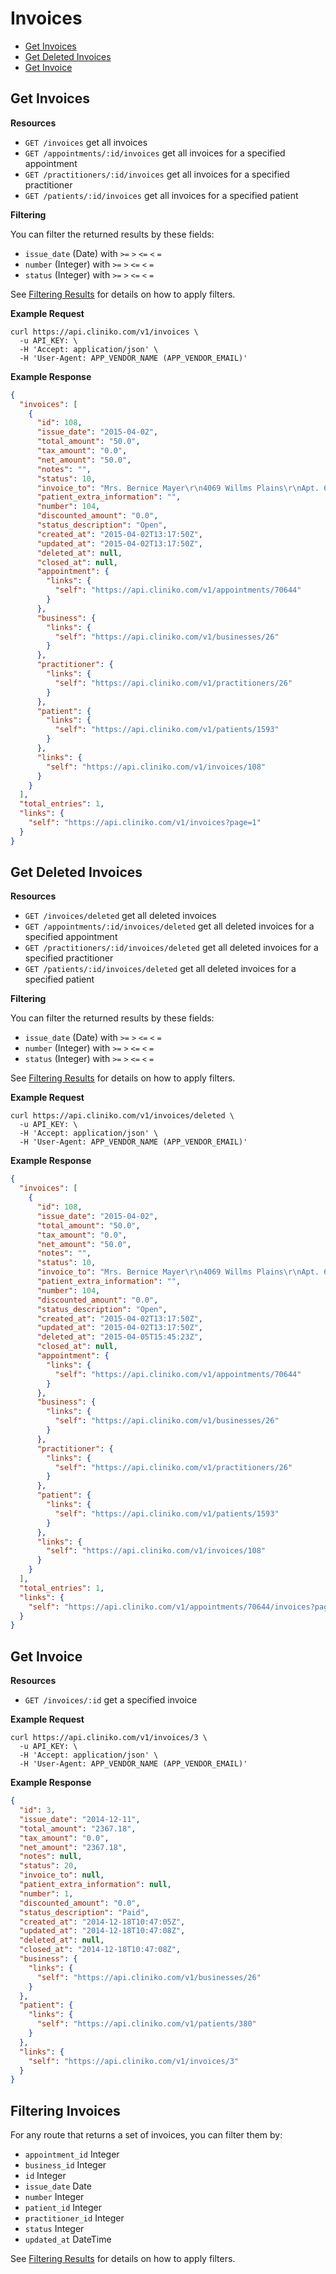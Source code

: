 Invoices
============
* [Get Invoices](#get-invoices "This will return all invoices.")
* [Get Deleted Invoices](#get-deleted-invoices "This will return all deleted invoices")
* [Get Invoice](#get-invoice "This will return a specified invoice.")

Get Invoices
----------------

**Resources**
* ```GET /invoices``` get all invoices
* ```GET /appointments/:id/invoices``` get all invoices for a specified appointment
* ```GET /practitioners/:id/invoices``` get all invoices for a specified practitioner
* ```GET /patients/:id/invoices``` get all invoices for a specified patient

**Filtering**

You can filter the returned results by these fields:
* ```issue_date``` (Date) with ```>=``` ```>``` ```<=``` ```<``` ```=```
* ```number``` (Integer) with ```>=``` ```>``` ```<=``` ```<``` ```=```
* ```status``` (Integer) with ```>=``` ```>``` ```<=``` ```<``` ```=```

See [Filtering Results](https://github.com/redguava/cliniko-api#filtering-results) for details on how to apply filters.


**Example Request**
```shell
curl https://api.cliniko.com/v1/invoices \
  -u API_KEY: \
  -H 'Accept: application/json' \
  -H 'User-Agent: APP_VENDOR_NAME (APP_VENDOR_EMAIL)'
```

**Example Response**
```json
{
  "invoices": [
    {
      "id": 108,
      "issue_date": "2015-04-02",
      "total_amount": "50.0",
      "tax_amount": "0.0",
      "net_amount": "50.0",
      "notes": "",
      "status": 10,
      "invoice_to": "Mrs. Bernice Mayer\r\n4069 Willms Plains\r\nApt. 604\r\nStiedemannhaven  KY  51148-8134\r\nBosnia and Herzegovina",
      "patient_extra_information": "",
      "number": 104,
      "discounted_amount": "0.0",
      "status_description": "Open",
      "created_at": "2015-04-02T13:17:50Z",
      "updated_at": "2015-04-02T13:17:50Z",
      "deleted_at": null,
      "closed_at": null,
      "appointment": {
        "links": {
          "self": "https://api.cliniko.com/v1/appointments/70644"
        }
      },
      "business": {
        "links": {
          "self": "https://api.cliniko.com/v1/businesses/26"
        }
      },
      "practitioner": {
        "links": {
          "self": "https://api.cliniko.com/v1/practitioners/26"
        }
      },
      "patient": {
        "links": {
          "self": "https://api.cliniko.com/v1/patients/1593"
        }
      },
      "links": {
        "self": "https://api.cliniko.com/v1/invoices/108"
      }
    }
  ],
  "total_entries": 1,
  "links": {
    "self": "https://api.cliniko.com/v1/invoices?page=1"
  }
}
```

Get Deleted Invoices
----------------

**Resources**
* ```GET /invoices/deleted``` get all deleted invoices
* ```GET /appointments/:id/invoices/deleted``` get all deleted invoices for a specified appointment
* ```GET /practitioners/:id/invoices/deleted``` get all deleted invoices for a specified practitioner
* ```GET /patients/:id/invoices/deleted``` get all deleted invoices for a specified patient

**Filtering**

You can filter the returned results by these fields:
* ```issue_date``` (Date) with ```>=``` ```>``` ```<=``` ```<``` ```=```
* ```number``` (Integer) with ```>=``` ```>``` ```<=``` ```<``` ```=```
* ```status``` (Integer) with ```>=``` ```>``` ```<=``` ```<``` ```=```

See [Filtering Results](https://github.com/redguava/cliniko-api#filtering-results) for details on how to apply filters.

**Example Request**
```shell
curl https://api.cliniko.com/v1/invoices/deleted \
  -u API_KEY: \
  -H 'Accept: application/json' \
  -H 'User-Agent: APP_VENDOR_NAME (APP_VENDOR_EMAIL)'
```

**Example Response**
```json
{
  "invoices": [
    {
      "id": 108,
      "issue_date": "2015-04-02",
      "total_amount": "50.0",
      "tax_amount": "0.0",
      "net_amount": "50.0",
      "notes": "",
      "status": 10,
      "invoice_to": "Mrs. Bernice Mayer\r\n4069 Willms Plains\r\nApt. 604\r\nStiedemannhaven  KY  51148-8134\r\nBosnia and Herzegovina",
      "patient_extra_information": "",
      "number": 104,
      "discounted_amount": "0.0",
      "status_description": "Open",
      "created_at": "2015-04-02T13:17:50Z",
      "updated_at": "2015-04-02T13:17:50Z",
      "deleted_at": "2015-04-05T15:45:23Z",
      "closed_at": null,
      "appointment": {
        "links": {
          "self": "https://api.cliniko.com/v1/appointments/70644"
        }
      },
      "business": {
        "links": {
          "self": "https://api.cliniko.com/v1/businesses/26"
        }
      },
      "practitioner": {
        "links": {
          "self": "https://api.cliniko.com/v1/practitioners/26"
        }
      },
      "patient": {
        "links": {
          "self": "https://api.cliniko.com/v1/patients/1593"
        }
      },
      "links": {
        "self": "https://api.cliniko.com/v1/invoices/108"
      }
    }
  ],
  "total_entries": 1,
  "links": {
    "self": "https://api.cliniko.com/v1/appointments/70644/invoices?page=1"
  }
}
```


Get Invoice
------------

**Resources**
* ```GET /invoices/:id``` get a specified invoice

**Example Request**
```shell
curl https://api.cliniko.com/v1/invoices/3 \
  -u API_KEY: \
  -H 'Accept: application/json' \
  -H 'User-Agent: APP_VENDOR_NAME (APP_VENDOR_EMAIL)'
```

**Example Response**
```json
{
  "id": 3,
  "issue_date": "2014-12-11",
  "total_amount": "2367.18",
  "tax_amount": "0.0",
  "net_amount": "2367.18",
  "notes": null,
  "status": 20,
  "invoice_to": null,
  "patient_extra_information": null,
  "number": 1,
  "discounted_amount": "0.0",
  "status_description": "Paid",
  "created_at": "2014-12-18T10:47:05Z",
  "updated_at": "2014-12-18T10:47:08Z",
  "deleted_at": null,
  "closed_at": "2014-12-18T10:47:08Z",
  "business": {
    "links": {
      "self": "https://api.cliniko.com/v1/businesses/26"
    }
  },
  "patient": {
    "links": {
      "self": "https://api.cliniko.com/v1/patients/380"
    }
  },
  "links": {
    "self": "https://api.cliniko.com/v1/invoices/3"
  }
}
```

Filtering Invoices
----------------

For any route that returns a set of invoices, you can filter them by:
* ```appointment_id``` Integer
* ```business_id``` Integer
* ```id``` Integer
* ```issue_date``` Date
* ```number``` Integer
* ```patient_id``` Integer
* ```practitioner_id``` Integer
* ```status``` Integer
* ```updated_at``` DateTime

See [Filtering Results](https://github.com/redguava/cliniko-api#filtering-results) for details on how to apply filters.
